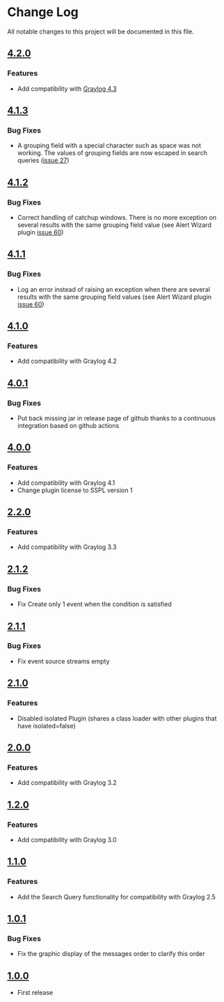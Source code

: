 # Change Log

All notable changes to this project will be documented in this file.

## [4.2.0](https://github.com/airbus-cyber/graylog-plugin-correlation-count/compare/4.1.3...4.2.0)
### Features
* Add compatibility with [Graylog 4.3](https://www.graylog.org/post/announcing-graylog-v4-3-graylog-operations-graylog-security)

## [4.1.3](https://github.com/airbus-cyber/graylog-plugin-correlation-count/compare/4.1.2...4.1.3)
### Bug Fixes
* A grouping field with a special character such as space was not working. The values of grouping fields are now escaped in search queries ([issue 27](https://github.com/airbus-cyber/graylog-plugin-correlation-count/issues/27))

## [4.1.2](https://github.com/airbus-cyber/graylog-plugin-correlation-count/compare/4.1.1...4.1.2)
### Bug Fixes
* Correct handling of catchup windows. There is no more exception on several results with the same grouping field value
  (see Alert Wizard plugin [issue 60](https://github.com/airbus-cyber/graylog-plugin-alert-wizard/issues/60))

## [4.1.1](https://github.com/airbus-cyber/graylog-plugin-correlation-count/compare/4.1.0...4.1.1)
### Bug Fixes
* Log an error instead of raising an exception when there are several results with the same grouping field
  values (see Alert Wizard plugin [issue 60](https://github.com/airbus-cyber/graylog-plugin-alert-wizard/issues/60))

## [4.1.0](https://github.com/airbus-cyber/graylog-plugin-correlation-count/compare/4.0.1...4.1.0)
### Features
* Add compatibility with Graylog 4.2

## [4.0.1](https://github.com/airbus-cyber/graylog-plugin-correlation-count/compare/4.0.0...4.0.1)
### Bug Fixes
* Put back missing jar in release page of github thanks to a continuous integration based on github actions

## [4.0.0](https://github.com/airbus-cyber/graylog-plugin-correlation-count/compare/2.2.0...4.0.0)
### Features
* Add compatibility with Graylog 4.1
* Change plugin license to SSPL version 1

## [2.2.0](https://github.com/airbus-cyber/graylog-plugin-correlation-count/compare/2.1.2...2.2.0)
### Features
* Add compatibility with Graylog 3.3

## [2.1.2](https://github.com/airbus-cyber/graylog-plugin-correlation-count/compare/2.1.1...2.1.2)
### Bug Fixes
* Fix Create only 1 event when the condition is satisfied

## [2.1.1](https://github.com/airbus-cyber/graylog-plugin-correlation-count/compare/2.1.0...2.1.1)
### Bug Fixes
* Fix event source streams empty

## [2.1.0](https://github.com/airbus-cyber/graylog-plugin-correlation-count/compare/2.0.0...2.1.0)
### Features
* Disabled isolated Plugin (shares a class loader with other plugins that have isolated=false)

## [2.0.0](https://github.com/airbus-cyber/graylog-plugin-correlation-count/compare/1.2.0...2.0.0)
### Features
* Add compatibility with Graylog 3.2

## [1.2.0](https://github.com/airbus-cyber/graylog-plugin-correlation-count/compare/1.1.0...1.2.0)
### Features
* Add compatibility with Graylog 3.0

## [1.1.0](https://github.com/airbus-cyber/graylog-plugin-correlation-count/compare/1.0.1...1.1.0)
### Features
* Add the Search Query functionality for compatibility with Graylog 2.5

## [1.0.1](https://github.com/airbus-cyber/graylog-plugin-correlation-count/compare/1.0.0...1.0.1)
### Bug Fixes
* Fix the graphic display of the messages order to clarify this order

## [1.0.0](https://github.com/airbus-cyber/graylog-plugin-correlation-count/tree/1.0.0)
* First release
